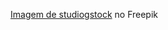 <a href="https://br.freepik.com/vetores-gratis/industria-da-construcao-e-ferramentas_5544977.htm#query=epi%20logo&position=2&from_view=keyword&track=ais_hybrid&uuid=07a7d163-8139-4451-9f11-d829f2b037f5">Imagem de studiogstock</a> no Freepik
